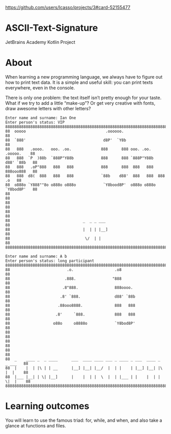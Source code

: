 https://github.com/users/Icasso/projects/3#card-52155477
# ASCII-Text-Signature
JetBrains Academy Kotlin Project
# About
When learning a new programming language, we always have to figure out how to print text data. It is a simple and useful skill: you can print texts everywhere, even in the console. 

There is only one problem: the text itself isn’t pretty enough for your taste. What if we try to add a little “make-up”? Or get very creative with fonts, draw awesome letters with other letters? 

````
Enter name and surname: Ian One
Enter person's status: VIP
888888888888888888888888888888888888888888888888888888888888888888888888888888888
88  ooooo                                   .oooooo.                           88
88  `888'                                  d8P'  `Y8b                          88
88   888   .oooo.   ooo. .oo.             888      888 ooo. .oo.    .ooooo.    88
88   888  `P  )88b  `888P"Y88b            888      888 `888P"Y88b  d88' `88b   88
88   888   .oP"888   888   888            888      888  888   888  888ooo888   88
88   888  d8(  888   888   888            `88b    d88'  888   888  888    .o   88
88  o888o `Y888""8o o888o o888o            `Y8bood8P'  o888o o888o `Y8bod8P'   88
88                                                                             88
88                                                                             88
88                                                                             88
88                                _  _ _ ___                                   88
88                                |  | | |__]                                  88
88                                 \/  | |                                     88
888888888888888888888888888888888888888888888888888888888888888888888888888888888

Enter name and surname: A b
Enter person's status: long participant
88888888888888888888888888888888888888888888888888888888888888888888888888888888
88                         .o.                  .o8                           88
88                        .888.                "888                           88
88                       .8"888.                888oooo.                      88
88                      .8' `888.               d88' `88b                     88
88                     .88ooo8888.              888   888                     88
88                    .8'     `888.             888   888                     88
88                   o88o     o8888o            `Y8bod8P'                     88
88                                                                            88
88                                                                            88
88                                                                            88
88  _    ____ _  _ ____      ___  ____ ____ ___ _ ____ _ ___  ____ _  _ ___   88
88  |    |  | |\ | | __      |__] |__| |__/  |  | |    | |__] |__| |\ |  |    88
88  |___ |__| | \| |__]      |    |  | |  \  |  | |___ | |    |  | | \|  |    88
88888888888888888888888888888888888888888888888888888888888888888888888888888888
````
# Learning outcomes
You will learn to use the famous triad: for, while, and when, and also take a glance at functions and files.
